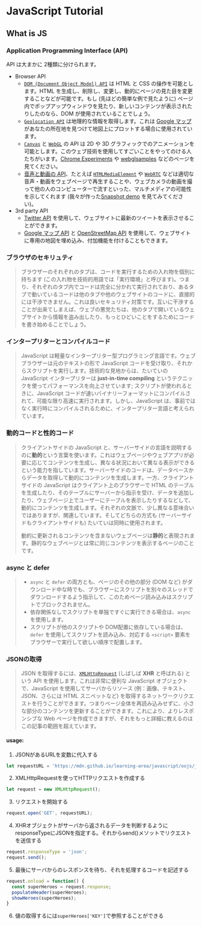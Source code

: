 # JavaScript Tutorial

## What is JS

### Application Programming Interface (API)

API は大まかに 2種類に分けられます。

- Browser API
  - [`DOM (Document Object Model) API`](https://developer.mozilla.org/ja/docs/Web/API/Document_Object_Model) は HTML と CSS の操作を可能とします。HTML を生成し、削除し、変更し、動的にページの見た目を変更することなどが可能です。もし (先ほどの簡単な例で見たように) ページ内でポップアップウィンドウを見たり、新しいコンテンツが表示されたりしたのなら、DOM が使用されていることでしょう。
  - [`Geolocation API`](https://developer.mozilla.org/ja/docs/Web/API/Geolocation) は地理的な情報を取得します。これは [Google マップ](https://www.google.com/maps)があなたの所在地を見つけて地図上にプロットする場合に使用されています。
  - [`Canvas`](https://developer.mozilla.org/ja/docs/Web/API/Canvas_API) と [`WebGL`](https://developer.mozilla.org/ja/docs/Web/API/WebGL_API) の API は 2D や 3D グラフィックでのアニメーションを可能とします。このウェブ技術を使用してすごいことをやってのける人たちがいます。[Chrome Experiments](https://www.chromeexperiments.com/webgl) や [webglsamples](https://webglsamples.org/) などのページを見てください。
  - [音声と動画の API](https://developer.mozilla.org/ja/docs/Web/Apps/Fundamentals/Audio_and_video_delivery)、たとえば [`HTMLMediaElement`](https://developer.mozilla.org/ja/docs/Web/API/HTMLMediaElement) や [`WebRTC`](https://developer.mozilla.org/ja/docs/Web/API/WebRTC_API) などは適切な音声・動画をウェブページで再生することや、ウェブカメラの動画を撮って他の人のコンピューターで流すといった、マルチメディアの可能性を示してくれます (我々が作った[Snapshot demo](http://chrisdavidmills.github.io/snapshot/) を見てみてください)。
- 3rd party API
  - [Twitter API](https://dev.twitter.com/overview/documentation) を使用して、ウェブサイトに最新のツイートを表示させることができます。
  - [Google マップ API](https://developers.google.com/maps/) と [OpenStreetMap API](https://wiki.openstreetmap.org/wiki/API) を使用して、ウェブサイトに専用の地図を埋め込み、付加機能を付けることもできます。

### ブラウザのセキリュティ

> ブラウザーのそれぞれのタブは、コードを実行するための入れ物を個別に持ちます (この入れ物を技術的用語では「実行環境」と呼びます)。つまり、それぞれのタブ内でコードは完全に分かれて実行されており、あるタブで動いているコードは他のタブや他のウェブサイトのコードに、直接的には干渉できません。これは良いセキュリティ対策です。互いに干渉することが出来てしまえば、ウェブの悪党たちは、他のタブで開いているウェブサイトから情報を盗み出したり、もっとひどいことをするためにコードを書き始めることでしょう。

### インタープリターとコンパイルコード

> JavaScript は軽量なインタープリター型プログラミング言語です。ウェブブラウザーは元のテキストの形で JavaScript コードを受け取り、それからスクリプトを実行します。技術的な見地からは、たいていの JavaScript インタープリターは **just-in-time compiling** というテクニックを使ってパフォーマンスを向上させています; スクリプトが使われるときに、JavaScript コードが速いバイナリーフォーマットにコンパイルされて、可能な限り高速に実行されます。しかし、JavaScript は、事前ではなく実行時にコンパイルされるために、インタープリター言語と考えられています。

### 動的コードと性的コード

> クライアントサイドの JavaScript と、サーバーサイドの言語を説明するのに**動的**という言葉を使います。これはウェブページやウェブアプリが必要に応じてコンテンツを生成し、異なる状況において異なる表示ができるという能力を指しています。サーバーサイドのコードは、データベースからデータを取得して動的にコンテンツを生成します。一方、クライアントサイドの JavaScript はクライアント上のブラウザーで HTML のテーブルを生成したり、そのテーブルにサーバーから指示を受け、データを追加したり、ウェブページ上でユーザーにテーブルを表示したりするなどして、動的にコンテンツを生成します。それぞれの文脈で、少し異なる意味合いではありますが、関連しています。そしてどちらの方式も (サーバーサイドもクライアントサイドも) たいていは同時に使用されます。
>
> 動的に更新されるコンテンツを含まないウェブページは**静的**と表現されます。静的なウェブページとは常に同じコンテンツを表示するページのことです。

### async と defer

> - `async` と `defer` の両方とも、ページのその他の部分 (DOM など) がダウンロード中な時でも、ブラウザーにスクリプトを別々のスレッドでダウンロードするよう指示して、このためページ読み込みはスクリプトでブロックされません。
> - 依存関係なしでスクリプトを単独ですぐに実行できる場合は、`async` を使用します。
> - スクリプトが他のスクリプトや DOM配置に依存している場合は、`defer` を使用してスクリプトを読み込み、対応する `<script>` 要素をブラウザーで実行して欲しい順序で配置します。

### JSONの取得

> JSON を取得するには、[`XMLHttpRequest`](https://developer.mozilla.org/ja/docs/Web/API/XMLHttpRequest) (しばしば **XHR** と呼ばれる) という API を使用します。これは非常に便利な JavaScript オブジェクトで、JavaScript を使用してサーバからリソース (例：画像、テキスト、JSON、さらには HTML スニペットなど) を取得するネットワークリクエストを行うことができます。つまりページ全体を再読み込みせずに、小さな部分のコンテンツを更新することができます。これにより、よりレスポンシブな Web ページを作成できますが、それをもっと詳細に教えるのはこの記事の範囲を超えています。

 #### usage: 

1. JSONがあるURLを変数に代入する

```javascript
let requestURL = 'https://mdn.github.io/learning-area/javascript/oojs/json/superheroes.json';
```



2. XMLHttpRequestを使ってHTTPリクエストを作成する

```javascript
let request = new XMLHttpRequest();
```

3. リクエストを開始する

```javascript
request.open('GET', requestURL);
```

4. XHRオブジェクトがサーバから返されるデータを判断するようにresponseTypeにJSONを指定する。それからsend()メソットでリクエストを送信する

```javascript
request.responseType = 'json';
request.send();
```

5. 最後にサーバからのレスポンスを待ち、それを処理するコードを記述する

```javascript
request.onload = function() {
  const superHeroes = request.response;
  populateHeader(superHeroes);
  showHeroes(superHeroes);
}
```

6. 値の取得するには`superHeroes['KEY']`で参照することができる

